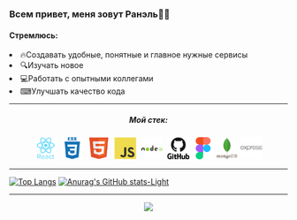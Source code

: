 <div>
  <h3>
    Всем привет, меня зовут Ранэль👋🏻
  </h3>
  <h4>
    Стремлюсь:
  </h4>
  <li>
    🔥Создавать удобные, понятные и главное нужные сервисы
  </li>
     <li>
       🔍Изучать новое
  </li>
  <li>
    💻Работать с опытными коллегами
  </li>
  <li>
    ⌨Улучшать качество кода
  </li>
  
  ---

<div align="center">
  <h5>
    Мой стек:
  </h5>
  <img src="https://github.com/devicons/devicon/blob/master/icons/react/react-original-wordmark.svg" title="React" alt="React" width="40" height="40"/>&nbsp;
  <img src="https://github.com/devicons/devicon/blob/master/icons/css3/css3-plain-wordmark.svg"  title="CSS3" alt="CSS" width="40" height="40"/>&nbsp;
  <img src="https://github.com/devicons/devicon/blob/master/icons/html5/html5-original.svg" title="HTML5" alt="HTML" width="40" height="40"/>&nbsp;
  <img src="https://github.com/devicons/devicon/blob/master/icons/javascript/javascript-original.svg" title="JavaScript" alt="JavaScript" width="40" height="40"/>&nbsp;
  <img src="https://github.com/devicons/devicon/blob/master/icons/nodejs/nodejs-original-wordmark.svg" title="NodeJS" alt="NodeJS" width="40" height="40"/>&nbsp;
  <img src="https://github.com/devicons/devicon/blob/master/icons/github/github-original-wordmark.svg" title="Git" **alt="Git" width="40" height="40"/>
  <img src="https://github.com/devicons/devicon/blob/master/icons/figma/figma-original.svg" title="Git" **alt="Figma" width="40" height="40"/>
  <img src="https://github.com/devicons/devicon/blob/master/icons/mongodb/mongodb-original-wordmark.svg" title="MongoDB" **alt="Git" width="40" height="40"/>  
<img src="https://github.com/devicons/devicon/blob/master/icons/express/express-original-wordmark.svg" title="Express" **alt="Git" width="40" height="40"/>  
</div>

---

[![Top Langs](https://github-readme-stats.vercel.app/api/top-langs/?username=gilyazov-ranel&layout=compact)](https://github.com/anuraghazra/github-readme-stats)
[![Anurag's GitHub stats-Light](https://github-readme-stats.vercel.app/api?username=gilyazov-ranel&hide=contribs&card_width=250&show_icons=true&theme=default#gh-light-mode-only)](https://github.com/anuraghazra/github-readme-stats#gh-light-mode-only)

---
  
<div align="center">
   <a href="https://t.me/rallar" >
    <img src='https://cdn.icon-icons.com/icons2/2429/PNG/512/telegram_logo_icon_147228.png' width="35px"
  </a>
</div>
 
  
</div>
